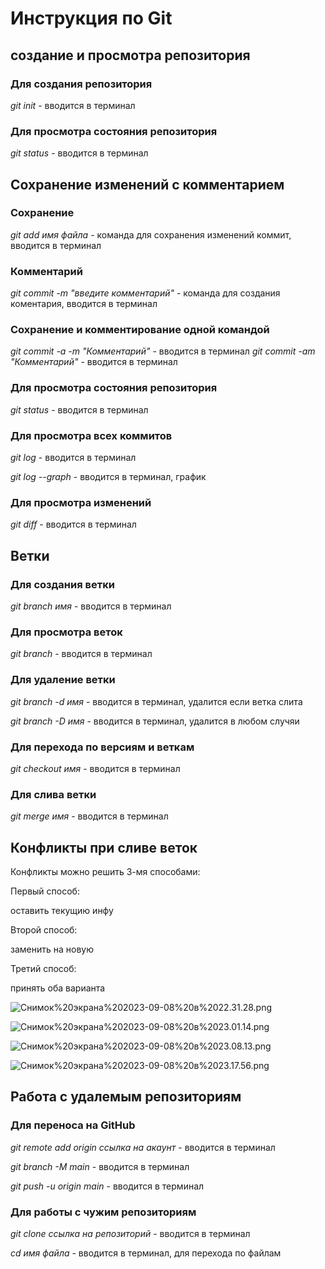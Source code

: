 # Инструкция по Git

## создание и просмотра репозитория 

### Для создания репозитория

*git init* - вводится в терминал

### Для просмотра состояния репозитория  

*git status* - вводится в терминал

## Сохранение изменений с комментарием 

### Сохранение

*git add имя файла* - команда для сохранения изменений коммит, вводится в терминал  

### Комментарий 

*git commit -m "введите комментарий"* - команда для создания коментария, вводится в терминал

### Сохранение и комментирование одной командой 

*git commit -a -m "Комментарий"* - вводится в терминал
*git commit -am "Комментарий"* - вводится в терминал

### Для просмотра состояния репозитория  

*git status* - вводится в терминал

### Для просмотра всех коммитов

*git log* - вводится в терминал

*git log --graph* - вводится в терминал, график

### Для просмотра изменений 

*git diff* - вводится в терминал

## Ветки 

### Для создания ветки 

*git branch имя* - вводится в терминал

### Для просмотра веток 

*git branch* - вводится в терминал

### Для удаление ветки 

*git branch -d имя* - вводится в терминал, удалится если ветка слита 

*git branch -D имя* - вводится в терминал, удалится в любом случяи

### Для перехода по версиям и веткам

*git checkout имя* - вводится в терминал

### Для слива ветки 

*git merge имя* - вводится в терминал

## Конфликты при сливе веток  

Конфликты можно решить 3-мя способами:

Первый способ:

оставить текущию инфу

Второй способ:

заменить на новую 

Третий способ:

принять оба варианта

![Снимок%20экрана%202023-09-08%20в%2022.31.28.png](./Снимок%20экрана%202023-09-08%20в%2022.31.28.png)

![Снимок%20экрана%202023-09-08%20в%2023.01.14.png](./Снимок%20экрана%202023-09-08%20в%2023.01.14.png)

![Снимок%20экрана%202023-09-08%20в%2023.08.13.png](./Снимок%20экрана%202023-09-08%20в%2023.08.13.png)

![Снимок%20экрана%202023-09-08%20в%2023.17.56.png](./Снимок%20экрана%202023-09-08%20в%2023.17.56.png)

## Работа с удалемым репозиториям

### Для переноса на GitHub

*git remote add origin ссылка на акаунт* - вводится в терминал

*git branch -M main* - вводится в терминал

*git push -u origin main* - вводится в терминал

### Для работы с чужим репозиториям 

*git clone ссылка на репозиторий* - вводится в терминал

*cd имя файла* - вводится в терминал, для перехода по файлам 

